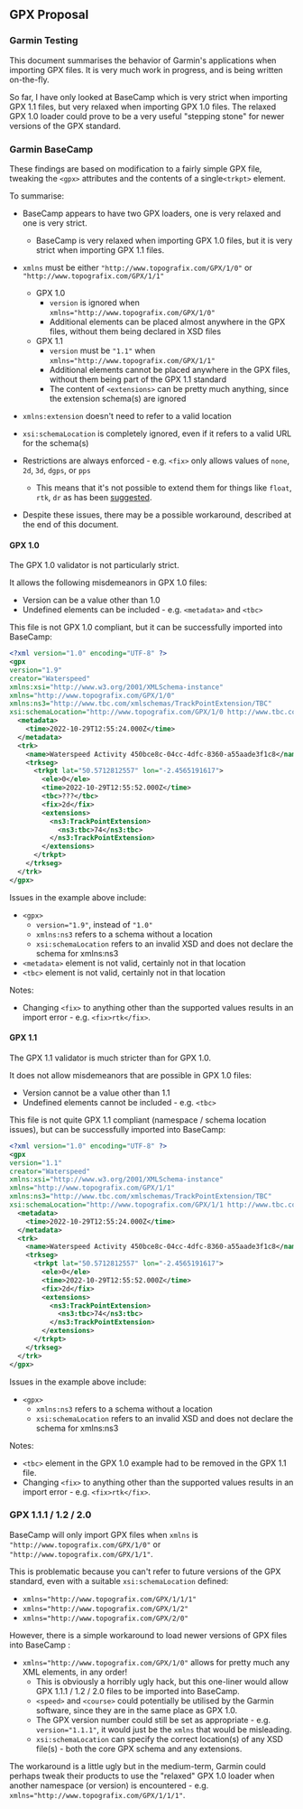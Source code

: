 ## GPX Proposal

### Garmin Testing

This document summarises  the behavior of Garmin's applications when importing GPX files. It is very much work in progress, and is being written on-the-fly.

So far, I have only looked at BaseCamp which is very strict when importing GPX 1.1 files, but very relaxed when importing GPX 1.0 files. The relaxed GPX 1.0 loader could prove to be a very useful "stepping stone" for newer versions of the GPX standard.



### Garmin BaseCamp

These findings are based on modification to a fairly simple  GPX file, tweaking the `<gpx>` attributes and the contents of a single`<trkpt>` element.

To summarise:

- BaseCamp appears to have two GPX loaders, one is very relaxed and one is very strict.
  - BaseCamp is very relaxed when importing GPX 1.0 files, but it is very strict when importing GPX 1.1 files.

- `xmlns` must be either `"http://www.topografix.com/GPX/1/0"` or `"http://www.topografix.com/GPX/1/1"`
  - GPX 1.0
    - `version` is ignored when `xmlns="http://www.topografix.com/GPX/1/0"`
    - Additional elements can be placed almost anywhere in the GPX files, without them being declared in XSD files
  - GPX 1.1
    - `version` must be `"1.1"` when `xmlns="http://www.topografix.com/GPX/1/1"`
    - Additional elements cannot be placed anywhere in the GPX files, without them being part of the GPX 1.1 standard
    - The content of `<extensions>` can be pretty much anything, since the extension schema(s) are ignored
- `xmlns:extension` doesn't need to refer to a valid location
- `xsi:schemaLocation` is completely ignored, even if it refers to a valid URL for the schema(s)
- Restrictions are always enforced - e.g. `<fix>` only allows values of `none`, `2d`, `3d`, `dgps`, or `pps`
  - This means that it's not possible to extend them for things like `float`, `rtk`, `dr` as has been [suggested](fix-type.md).

- Despite these issues, there may be a possible workaround, described at the end of this document.



#### GPX 1.0

The GPX 1.0 validator is not particularly strict.

It allows the following misdemeanors in GPX 1.0 files:

- Version can be a value other than 1.0
- Undefined elements can be included - e.g. `<metadata>` and `<tbc>`

This file is not GPX 1.0 compliant, but it can be successfully imported into BaseCamp:

```xml
<?xml version="1.0" encoding="UTF-8" ?>
<gpx 
version="1.9"
creator="Waterspeed"
xmlns:xsi="http://www.w3.org/2001/XMLSchema-instance"
xmlns="http://www.topografix.com/GPX/1/0"
xmlns:ns3="http://www.tbc.com/xmlschemas/TrackPointExtension/TBC"
xsi:schemaLocation="http://www.topografix.com/GPX/1/0 http://www.tbc.com/xmlschemas/GPX/TBC">
  <metadata>
    <time>2022-10-29T12:55:24.000Z</time>
  </metadata>
  <trk>
    <name>Waterspeed Activity 450bce8c-04cc-4dfc-8360-a55aade3f1c8</name>
    <trkseg>
      <trkpt lat="50.5712812557" lon="-2.4565191617">
        <ele>0</ele>
        <time>2022-10-29T12:55:52.000Z</time>
        <tbc>???</tbc>
        <fix>2d</fix>
        <extensions>
          <ns3:TrackPointExtension>
            <ns3:tbc>74</ns3:tbc>
          </ns3:TrackPointExtension>
        </extensions>
      </trkpt>
    </trkseg>
  </trk>
</gpx>
```

Issues in the example above include:

- `<gpx>`
  - `version="1.9"`, instead of `"1.0"`
  - `xmlns:ns3` refers to a schema without a location
  - `xsi:schemaLocation` refers to an invalid XSD and does not declare the schema for xmlns:ns3
- `<metadata>` element is not valid, certainly not in that location
- `<tbc>` element is not valid, certainly not in that location

Notes:

- Changing `<fix>` to anything other than the supported values results in an import error - e.g. `<fix>rtk</fix>`.



#### GPX 1.1

The GPX 1.1 validator is much stricter than for GPX 1.0.

It does not allow misdemeanors that are possible in GPX 1.0 files:

- Version cannot be a value other than 1.1
- Undefined elements cannot be included - e.g. `<tbc>`

This file is not quite GPX 1.1 compliant (namespace / schema location issues), but can be successfully imported into BaseCamp:

```xml
<?xml version="1.0" encoding="UTF-8" ?>
<gpx 
version="1.1"
creator="Waterspeed"
xmlns:xsi="http://www.w3.org/2001/XMLSchema-instance"
xmlns="http://www.topografix.com/GPX/1/1"
xmlns:ns3="http://www.tbc.com/xmlschemas/TrackPointExtension/TBC"
xsi:schemaLocation="http://www.topografix.com/GPX/1/1 http://www.tbc.com/xmlschemas/GPX/TBC">
  <metadata>
    <time>2022-10-29T12:55:24.000Z</time>
  </metadata>
  <trk>
    <name>Waterspeed Activity 450bce8c-04cc-4dfc-8360-a55aade3f1c8</name>
    <trkseg>
      <trkpt lat="50.5712812557" lon="-2.4565191617">
        <ele>0</ele>
        <time>2022-10-29T12:55:52.000Z</time>
        <fix>2d</fix>
        <extensions>
          <ns3:TrackPointExtension>
            <ns3:tbc>74</ns3:tbc>
          </ns3:TrackPointExtension>
        </extensions>
      </trkpt>
    </trkseg>
  </trk>
</gpx>
```

Issues in the example above include:

- `<gpx>`
  - `xmlns:ns3` refers to a schema without a location
  - `xsi:schemaLocation` refers to an invalid XSD and does not declare the schema for xmlns:ns3

Notes:

- `<tbc>` element in the GPX 1.0 example had to be removed in the GPX 1.1 file.
- Changing `<fix>` to anything other than the supported values results in an import error - e.g. `<fix>rtk</fix>`.



### GPX 1.1.1 / 1.2 / 2.0

BaseCamp will only import GPX files when  `xmlns` is `"http://www.topografix.com/GPX/1/0"` or `"http://www.topografix.com/GPX/1/1"`.

This is problematic because you can't refer to future versions of the GPX standard, even with a suitable `xsi:schemaLocation` defined:

- `xmlns="http://www.topografix.com/GPX/1/1/1"`
- `xmlns="http://www.topografix.com/GPX/1/2"`
- `xmlns="http://www.topografix.com/GPX/2/0"`

However, there is a simple workaround to load newer versions of GPX files into BaseCamp :

- `xmlns="http://www.topografix.com/GPX/1/0"` allows for pretty much any XML elements, in any order!
  - This is obviously a horribly ugly hack, but this one-liner would allow GPX 1.1.1 / 1.2 / 2.0 files to be imported into BaseCamp.
  - `<speed>` and `<course>` could potentially be utilised by the Garmin software, since they are in the same place as GPX 1.0.
  - The GPX version number could still be set as appropriate - e.g. `version="1.1.1"`, it would just be the `xmlns` that would be misleading.
  - `xsi:schemaLocation` can specify the correct location(s) of any XSD file(s) - both the core GPX schema and any extensions.

The workaround is a little ugly but in the medium-term, Garmin could perhaps tweak their products to use the "relaxed" GPX 1.0 loader when another namespace (or version) is encountered - e.g. `xmlns="http://www.topografix.com/GPX/1/1/1"`.

